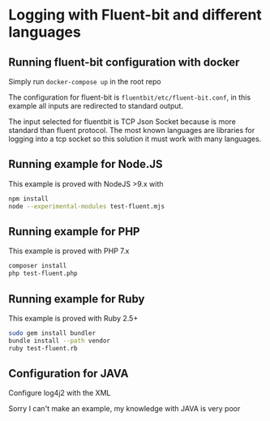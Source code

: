 # Logging with Fluent-bit and different languages

## Running fluent-bit configuration with docker

Simply run `docker-compose up` in the root repo

The configuration for fluent-bit is `fluentbit/etc/fluent-bit.conf`, in this example all inputs are redirected to standard output.

The input selected for fluentbit is TCP Json Socket because is more standard than fluent protocol. The most known languages are libraries for logging into a tcp socket so this solution it must work with many languages.

## Running example for Node.JS

This example is proved with NodeJS >9.x with

```bash
npm install
node --experimental-modules test-fluent.mjs
```

## Running example for PHP

This example is proved with PHP 7.x

```bash
composer install
php test-fluent.php
```

## Running example for Ruby

This example is proved with Ruby 2.5+

```bash
sudo gem install bundler
bundle install --path vendor
ruby test-fluent.rb
```

## Configuration for JAVA

Configure log4j2 with the XML

Sorry I can't make an example, my knowledge with JAVA is very poor